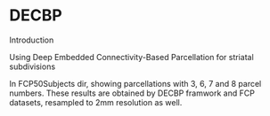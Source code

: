 # DECBP
Introduction

Using Deep Embedded Connectivity-Based Parcellation for striatal subdivisions

In FCP50Subjects dir, showing parcellations with 3, 6, 7 and 8 parcel numbers. These results are obtained by DECBP framwork and FCP datasets, resampled to 2mm resolution as well.


